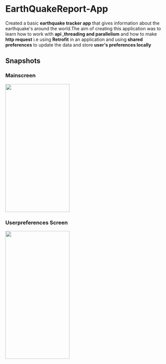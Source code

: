# EarthQuakeReport-App

Created a basic <b>earthquake tracker app</b> that gives information about the earthquake's around the world.The aim of creating this application was to learn how to work with <b>api ,threading and parallelism</b> and how to make <b>http request</b> i.e using <b>Retrofit</b> in an application and using<b> shared preferences</b> to update the data and store <b>user's preferences locally</b>

## Snapshots

### Mainscreen

<img src="Screenshot_20200505-144353_QukaeReport[1].jpg" width="200" height="400">

### Userpreferences Screen

<img src="Screenshot_20200505-144353_QukaeReport[1].jpg" width="200" height="400">
